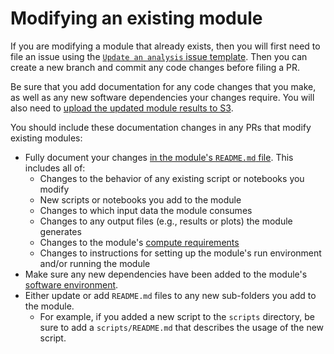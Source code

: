 # Modifying an existing module


If you are modifying a module that already exists, then you will first need to file an issue using the [`Update an analysis` issue template](../../communications-tools/github-issues/issue-templates.md#update-an-analysis).
Then you can create a new branch and commit any code changes before filing a PR.

Be sure that you add documentation for any code changes that you make, as well as any new software dependencies your changes require.
You will also need to [upload the updated module results to S3](../../software-platforms/aws/working-with-s3-buckets.md#syncing-your-results-to-s3).

You should include these documentation changes in any PRs that modify existing modules:

- Fully document your changes [in the module's `README.md` file](./documenting-analysis.md).
This includes all of:
    - Changes to the behavior of any existing script or notebooks you modify
    - New scripts or notebooks you add to the module
    - Changes to which input data the module consumes
    - Changes to any output files (e.g., results or plots) the module generates
    - Changes to the module's [compute requirements](../determining-requirements/determining-compute-requirements.md)
    - Changes to instructions for setting up the module's run environment and/or running the module
- Make sure any new dependencies have been added to the module's [software environment](../determining-requirements/determining-software-requirements.md).
- Either update or add `README.md` files to any new sub-folders you add to the module.
    - For example, if you added a new script to the `scripts` directory, be sure to add a `scripts/README.md` that describes the usage of the new script.
